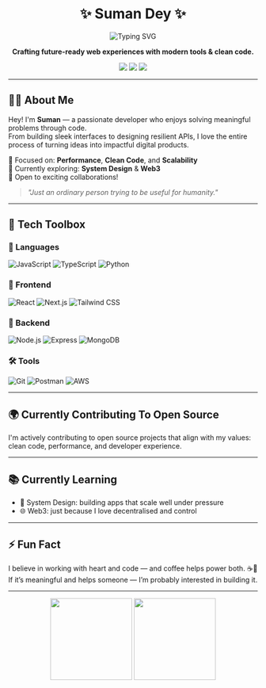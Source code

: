 <h1 align="center">✨ Suman Dey ✨</h1>
<p align="center">
  <img src="https://readme-typing-svg.herokuapp.com?font=Fira+Code&weight=500&size=22&pause=1000&color=00FF99&center=true&vCenter=true&width=460&lines=Full-Stack+Developer;React+%7C+Next.js+%7C+Node.js;Clean.+Scalable.+User-friendly." alt="Typing SVG" />
</p>

<p align="center">
  <b>Crafting future-ready web experiences with modern tools & clean code.</b>
</p>

<p align="center">
  <a href="https://sumanfolio-v3.vercel.app/"><img src="https://img.shields.io/badge/🌐 Portfolio-000?style=for-the-badge&logo=firefox&logoColor=white" /></a>
  <a href="https://www.linkedin.com/in/sumandey7684/"><img src="https://img.shields.io/badge/💼 LinkedIn-0077B5?style=for-the-badge&logo=linkedin&logoColor=white" /></a>
  <a href="https://x.com/sumxnnn"><img src="https://img.shields.io/badge/🕊️ Twitter-1DA1F2?style=for-the-badge&logo=twitter&logoColor=white" /></a>
</p>

---

## 🙋‍♂️ About Me

Hey! I'm **Suman** — a passionate developer who enjoys solving meaningful problems through code.  
From building sleek interfaces to designing resilient APIs, I love the entire process of turning ideas into impactful digital products.

🧠 Focused on: **Performance**, **Clean Code**, and **Scalability**  
🌱 Currently exploring: **System Design** & **Web3**  
🤝 Open to exciting collaborations!

> *"Just an ordinary person trying to be useful for humanity."*

---

## 🚀 Tech Toolbox

### 🧠 Languages  
![JavaScript](https://img.shields.io/badge/JavaScript-F7DF1E?logo=javascript&logoColor=000&style=flat-square)
![TypeScript](https://img.shields.io/badge/TypeScript-3178C6?logo=typescript&logoColor=fff&style=flat-square)
![Python](https://img.shields.io/badge/Python-3776AB?logo=python&logoColor=fff&style=flat-square)

### 🎨 Frontend  
![React](https://img.shields.io/badge/React-61DAFB?logo=react&logoColor=000&style=flat-square)
![Next.js](https://img.shields.io/badge/Next.js-000000?logo=next.js&logoColor=fff&style=flat-square)
![Tailwind CSS](https://img.shields.io/badge/Tailwind-38B2AC?logo=tailwind-css&logoColor=fff&style=flat-square)

### 🔧 Backend  
![Node.js](https://img.shields.io/badge/Node.js-339933?logo=node.js&logoColor=fff&style=flat-square)
![Express](https://img.shields.io/badge/Express-000000?logo=express&logoColor=fff&style=flat-square)
![MongoDB](https://img.shields.io/badge/MongoDB-47A248?logo=mongodb&logoColor=fff&style=flat-square)

### 🛠 Tools  
![Git](https://img.shields.io/badge/Git-F05032?logo=git&logoColor=fff&style=flat-square)
![Postman](https://img.shields.io/badge/Postman-FF6C37?logo=postman&logoColor=fff&style=flat-square)
![AWS](https://img.shields.io/badge/AWS-232F3E?logo=amazon-aws&logoColor=fff&style=flat-square)

---

## 🌍 Currently Contributing To Open Source

I'm actively contributing to open source projects that align with my values: clean code, performance, and developer experience.

---

## 📚 Currently Learning

- 📘 System Design: building apps that scale well under pressure  
- 🌐 Web3: just because I love decentralised and control

---

## ⚡ Fun Fact

I believe in working with heart and code — and coffee helps power both. ☕🧠  
If it’s meaningful and helps someone — I’m probably interested in building it.

---

<p align="center">
  <img src="https://github-readme-stats.vercel.app/api?username=sumandey7684&show_icons=true&theme=radical&hide_border=true" height="165" />
  <img src="https://github-readme-stats.vercel.app/api/top-langs/?username=sumandey7684&layout=compact&theme=radical&hide_border=true" height="165" />
</p>
